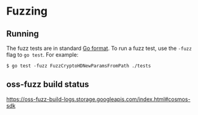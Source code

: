 # Fuzzing

## Running

The fuzz tests are in standard [Go format](https://go.dev/doc/fuzz/).
To run a fuzz test, use the `-fuzz` flag to `go test`. For example:

```
$ go test -fuzz FuzzCryptoHDNewParamsFromPath ./tests
```

## oss-fuzz build status

https://oss-fuzz-build-logs.storage.googleapis.com/index.html#cosmos-sdk

